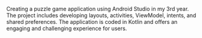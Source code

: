 Creating a puzzle game application using Android Studio in my 3rd year. The project includes developing layouts, activities, ViewModel, intents, and shared preferences. The application is coded in Kotlin and offers an engaging and challenging experience for users.
